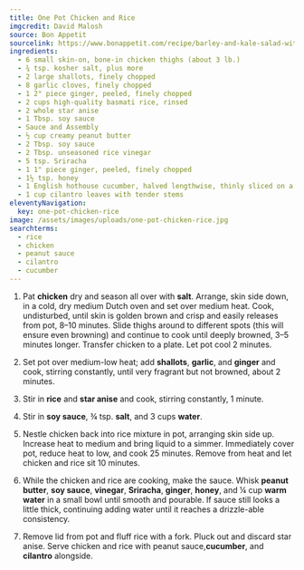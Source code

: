 ```yaml
---
title: One Pot Chicken and Rice
imgcredit: David Malosh
source: Bon Appetit
sourcelink: https://www.bonappetit.com/recipe/barley-and-kale-salad-with-golden-beets-and-feta
ingredients:
  - 6 small skin-on, bone-in chicken thighs (about 3 lb.)
  - ¾ tsp. kosher salt, plus more
  - 2 large shallots, finely chopped
  - 8 garlic cloves, finely chopped
  - 1 2" piece ginger, peeled, finely chopped
  - 2 cups high-quality basmati rice, rinsed
  - 2 whole star anise
  - 1 Tbsp. soy sauce
  - Sauce and Assembly
  - ½ cup creamy peanut butter
  - 2 Tbsp. soy sauce
  - 2 Tbsp. unseasoned rice vinegar
  - 5 tsp. Sriracha
  - 1 1" piece ginger, peeled, finely chopped
  - 1½ tsp. honey
  - 1 English hothouse cucumber, halved lengthwise, thinly sliced on a diagonal
  - 1 cup cilantro leaves with tender stems
eleventyNavigation:
  key: one-pot-chicken-rice
image: /assets/images/uploads/one-pot-chicken-rice.jpg
searchterms:
  - rice
  - chicken
  - peanut sauce
  - cilantro
  - cucumber
---
```


1. Pat **chicken** dry and season all over with **salt**. Arrange, skin side down, in a cold, dry medium Dutch oven and set over medium heat. Cook, undisturbed, until skin is golden brown and crisp and easily releases from pot, 8–10 minutes. Slide thighs around to different spots (this will ensure even browning) and continue to cook until deeply browned, 3–5 minutes longer. Transfer chicken to a plate. Let pot cool 2 minutes.

2. Set pot over medium-low heat; add **shallots**, **garlic**, and **ginger** and cook, stirring constantly, until very fragrant but not browned, about 2 minutes.

3. Stir in **rice** and **star anise** and cook, stirring constantly, 1 minute.

4. Stir in **soy sauce**, ¾ tsp. **salt**, and 3 cups **water**.

5. Nestle chicken back into rice mixture in pot, arranging skin side up. Increase heat to medium and bring liquid to a simmer. Immediately cover pot, reduce heat to low, and cook 25 minutes. Remove from heat and let chicken and rice sit 10 minutes.

6. While the chicken and rice are cooking, make the sauce. Whisk **peanut butter**, **soy sauce**, **vinegar**, **Sriracha**, **ginger**, **honey**, and ¼ cup **warm water** in a small bowl until smooth and pourable. If sauce still looks a little thick, continuing adding water until it reaches a drizzle-able consistency.

7. Remove lid from pot and fluff rice with a fork. Pluck out and discard star anise. Serve chicken and rice with peanut sauce,**cucumber**, and **cilantro** alongside.
